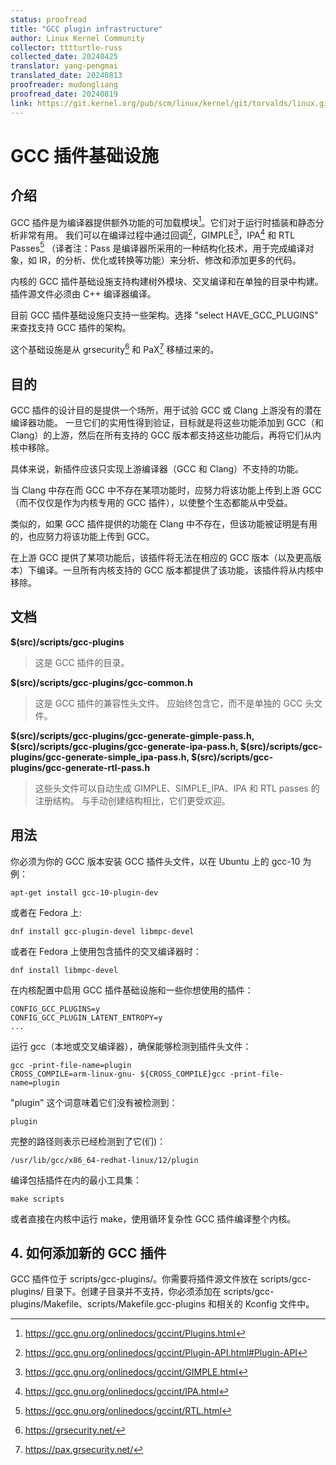 ```yaml
---
status: proofread
title: "GCC plugin infrastructure"
author: Linux Kernel Community
collector: tttturtle-russ
collected_date: 20240425
translator: yang-pengmai
translated_date: 20240813
proofreader: mudongliang
proofread_date: 20240819
link: https://git.kernel.org/pub/scm/linux/kernel/git/torvalds/linux.git/tree/Documentation/kbuild/gcc-plugins.rst
---
```


# GCC 插件基础设施

## 介绍

GCC 插件是为编译器提供额外功能的可加载模块[^1]。它们对于运行时插装和静态分析非常有用。
我们可以在编译过程中通过回调[^2]，GIMPLE[^3]，IPA[^4] 和 RTL Passes[^5] （译者注：Pass 是编译器所采用的一种结构化技术，用于完成编译对象，如 IR，的分析、优化或转换等功能）来分析、修改和添加更多的代码。

内核的 GCC 插件基础设施支持构建树外模块、交叉编译和在单独的目录中构建。插件源文件必须由 C++ 编译器编译。

目前 GCC 插件基础设施只支持一些架构。选择 \"select HAVE_GCC_PLUGINS\" 来查找支持 GCC 插件的架构。

这个基础设施是从 grsecurity[^6] 和 PaX[^7] 移植过来的。


## 目的

GCC 插件的设计目的是提供一个场所，用于试验 GCC 或 Clang 上游没有的潜在编译器功能。
一旦它们的实用性得到验证，目标就是将这些功能添加到 GCC（和 Clang）的上游，然后在所有支持的 GCC 版本都支持这些功能后，再将它们从内核中移除。

具体来说，新插件应该只实现上游编译器（GCC 和 Clang）不支持的功能。

当 Clang 中存在而 GCC 中不存在某项功能时，应努力将该功能上传到上游 GCC（而不仅仅是作为内核专用的 GCC 插件），以使整个生态都能从中受益。

类似的，如果 GCC 插件提供的功能在 Clang 中不存在，但该功能被证明是有用的，也应努力将该功能上传到 GCC。

在上游 GCC 提供了某项功能后，该插件将无法在相应的 GCC 版本（以及更高版本）下编译。一旦所有内核支持的 GCC 版本都提供了该功能，该插件将从内核中移除。

## 文档

**\$(src)/scripts/gcc-plugins**

> 这是 GCC 插件的目录。

**\$(src)/scripts/gcc-plugins/gcc-common.h**

> 这是 GCC 插件的兼容性头文件。
> 应始终包含它，而不是单独的 GCC 头文件。

**\$(src)/scripts/gcc-plugins/gcc-generate-gimple-pass.h,
\$(src)/scripts/gcc-plugins/gcc-generate-ipa-pass.h,
\$(src)/scripts/gcc-plugins/gcc-generate-simple_ipa-pass.h,
\$(src)/scripts/gcc-plugins/gcc-generate-rtl-pass.h**

> 这些头文件可以自动生成 GIMPLE、SIMPLE_IPA、IPA 和 RTL passes 的注册结构。
> 与手动创建结构相比，它们更受欢迎。

## 用法

你必须为你的 GCC 版本安装 GCC 插件头文件，以在 Ubuntu 上的 gcc-10 为例：

    apt-get install gcc-10-plugin-dev

或者在 Fedora 上:

    dnf install gcc-plugin-devel libmpc-devel

或者在 Fedora 上使用包含插件的交叉编译器时：

    dnf install libmpc-devel

在内核配置中启用 GCC 插件基础设施和一些你想使用的插件：

    CONFIG_GCC_PLUGINS=y
    CONFIG_GCC_PLUGIN_LATENT_ENTROPY=y
    ...

运行 gcc（本地或交叉编译器），确保能够检测到插件头文件：
    
    gcc -print-file-name=plugin
    CROSS_COMPILE=arm-linux-gnu- ${CROSS_COMPILE}gcc -print-file-name=plugin

\"plugin\" 这个词意味着它们没有被检测到：

    plugin

完整的路径则表示已经检测到了它(们)：

    /usr/lib/gcc/x86_64-redhat-linux/12/plugin

编译包括插件在内的最小工具集：

    make scripts

或者直接在内核中运行 make，使用循环复杂性 GCC 插件编译整个内核。

## 4. 如何添加新的 GCC 插件

GCC 插件位于 scripts/gcc-plugins/。你需要将插件源文件放在 scripts/gcc-plugins/ 目录下。创建子目录并不支持，你必须添加在 scripts/gcc-plugins/Makefile、scripts/Makefile.gcc-plugins 和相关的 Kconfig 文件中。

[^1]: <https://gcc.gnu.org/onlinedocs/gccint/Plugins.html>

[^2]: <https://gcc.gnu.org/onlinedocs/gccint/Plugin-API.html#Plugin-API>

[^3]: <https://gcc.gnu.org/onlinedocs/gccint/GIMPLE.html>

[^4]: <https://gcc.gnu.org/onlinedocs/gccint/IPA.html>

[^5]: <https://gcc.gnu.org/onlinedocs/gccint/RTL.html>

[^6]: <https://grsecurity.net/>

[^7]: <https://pax.grsecurity.net/>
